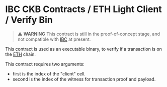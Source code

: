 # IBC CKB Contracts / ETH Light Client / Verify Bin

> :warning: **WARNING** This contract is still in the proof-of-concept stage,
> and not compatible with [IBC] at present.

This contract is used as an executable binary, to verify if a transaction is
on the [ETH] chain.

This contract requires two arguments:
- first is the index of the "client" cell.
- second is the index of the witness for transaction proof and payload.

[IBC]: https://github.com/cosmos/ibc
[ETH]: https://ethereum.org
[CKB]: https://github.com/nervosnetwork/ckb
